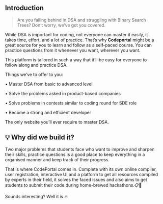 ## Introduction
>	Are you falling behind in DSA and struggling with Binary Search Trees? Don’t worry, we’ve got you covered.

While DSA is important for coding, not everyone can master it easily, it takes time, effort, and a lot of practice. That’s why <b>Codeportal</b> might be a great source for you to learn and follow as a self-paced course. You can practice questions from it whenever you want, wherever you want. 

This platform is tailored in such a way that it’ll be easy for everyone to follow along and practice DSA.

Things we’ve to offer to you:

•	Master DSA from basic to advanced level

•	Solve the problems asked in product-based companies

•	Solve problems in contests similar to coding round for SDE role

•	Become a strong and efficient developer

The only website you’ll ever require to master DSA. 


## 💡 Why did we build it?

Two major problems that students face who want to improve and sharpen their skills, practice questions is a good place to keep everything in a organised manner and keep track of their progress.

That is where CodePortal comes in. Complete with its own online compiler, user registration, interactive UI and a platform to get all resources compiled by experts in their field, it solves the faced issues and also aims to get students to submit their code during home-brewed hackathons.📋💯

Sounds interesting? Well it is 🔥
